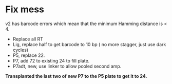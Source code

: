 # Fix mess

v2 has barcode errors which mean that the minimum Hamming distance is < 4.

- Replace all RT
- Lig, replace half to get barcode to 10 bp ( no more stagger, just use dark cycles)
- P5, replace 22.
- P7, add 72 to existing 24 to fill plate.
- P7adt, new, use linker to allow pooled second amp.

**Transplanted the last two of new P7 to the P5 plate to get it to 24.**
